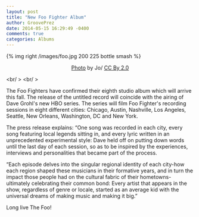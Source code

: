 ```yaml
---
layout: post
title: "New Foo Fighter Album"
author: GroovePrez
date: 2014-05-15 16:29:49 -0400
comments: true
categories: Albums
---
```

{% img right /images/foo.jpg 200 225 bottle smash %}

<!--more-->

<div style="text-align:center" markdown="1">
<a href="http://commons.wikimedia.org/wiki/Foo_Fighters#mediaviewer/File:Foo_Fighters_Live_29.jpg">Photo</a> by Jo/ <a href="http://creativecommons.org/licenses/by/2.0/">CC By 2.0</a>
</div>


<br/ >
<br/ >

<!--more-->

The Foo Fighters have confirmed their eighth studio album which will arrive this fall.  The release of the untitled record will coincide with the airing of Dave Grohl's new HBO series.  The series will film Foo Fighter's recording sessions in eight different cities: Chicago, Austin, Nashville, Los Angeles, Seattle, New Orleans, Washington, DC and New York.

The press release explains: “One song was recorded in each city, every song featuring local legends sitting in, and every lyric written in an unprecedented experimental style: Dave held off on putting down words until the last day of each session, so as to be inspired by the experiences, interviews and personalities that became part of the process.

“Each episode delves into the singular regional identity of each city-how each region shaped these musicians in their formative years, and in turn the impact those people had on the cultural fabric of their hometowns-ultimately celebrating their common bond: Every artist that appears in the show, regardless of genre or locale, started as an average kid with the universal dreams of making music and making it big.”

Long live The Foo!